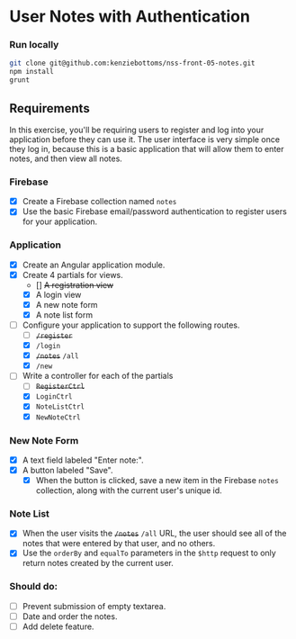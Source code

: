 # User Notes with Authentication

### Run locally

```bash
git clone git@github.com:kenziebottoms/nss-front-05-notes.git
npm install
grunt
```

## Requirements

In this exercise, you'll be requiring users to register and log into your application before they can use it. The user interface is very simple once they log in, because this is a basic application that will allow them to enter notes, and then view all notes.

### Firebase

- [x] Create a Firebase collection named `notes`
- [x] Use the basic Firebase email/password authentication to register users for your application.

### Application

- [x] Create an Angular application module.
- [x] Create 4 partials for views.
    - [] ~~A registration view~~
    - [x] A login view
    - [x] A new note form
    - [x] A note list form
- [ ] Configure your application to support the following routes.
    - [ ] ~~`/register`~~
    - [x] `/login`
    - [x] ~~`/notes`~~ `/all`
    - [x] `/new`
- [ ] Write a controller for each of the partials
    - [ ] ~~`RegisterCtrl`~~
    - [x] `LoginCtrl`
    - [x] `NoteListCtrl`
    - [x] `NewNoteCtrl`

### New Note Form

- [x] A text field labeled "Enter note:".
- [x] A button labeled "Save".
    - [x] When the button is clicked, save a new item in the Firebase `notes` collection, along with the current user's unique id.

### Note List

- [x] When the user visits the ~~`/notes`~~ `/all` URL, the user should see all of the notes that were entered by that user, and no others.
- [x] Use the `orderBy` and `equalTo` parameters in the `$http` request to only return notes created by the current user.

### Should do:

- [ ] Prevent submission of empty textarea.
- [ ] Date and order the notes.
- [ ] Add delete feature.